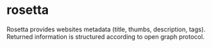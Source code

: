 # rosetta
Rosetta provides websites metadata (title, thumbs, description, tags). Returned information is structured according to open graph protocol.
